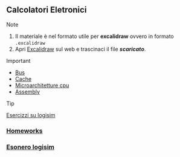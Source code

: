 ## Calcolatori Eletronici
> [!NOTE]
> 1. Il materiale è nel formato utile per **excalidraw** ovvero in formato `.excalidraw`
> 2. Apri [Excalidraw](https://excalidraw.com/) sul web e trascinaci il file ***scaricato***.

> [!IMPORTANT]
> - [Bus](/Bus.md)
> - [Cache](/Cache.md)
> - [Microarchitetture cpu](/Microarchitetture.md)
> - [Assembly](/Assembly.md)

>[!TIP]
>[Esercizzi su logisim](/Logisim.md)

### [Homeworks](/Homeworks.md)
### [Esonero logisim](/EsoneroLogisim.md)
